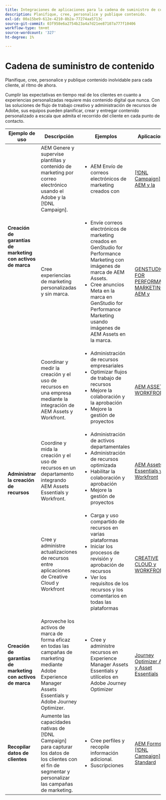 ```yaml
---
title: Integraciones de aplicaciones para la cadena de suministro de contenido
description: Planifique, cree, personalice y publique contenido.
exl-id: 00a15be9-612e-4210-8b2a-77274aa5713c
source-git-commit: 03f958e6a2754b23a4a7d21ee87107a777f10406
workflow-type: tm+mt
source-wordcount: '327'
ht-degree: 1%

---
```


# Cadena de suministro de contenido

Planifique, cree, personalice y publique contenido inolvidable para cada cliente, al ritmo de ahora.

Cumplir las expectativas en tiempo real de los clientes en cuanto a experiencias personalizadas requiere más contenido digital que nunca. Con las soluciones de flujo de trabajo creativo y administración de recursos de Adobe, sus equipos pueden planificar, crear y entregar contenido personalizado a escala que admita el recorrido del cliente en cada punto de contacto.

<table>
 <thead>
    <tr>
      <th>Ejemplo de uso</th>
      <th>Descripción</th>
      <th>Ejemplos</th>
      <th>Aplicaciones</th>
    </tr>
  </thead>
  <tbody>
<tr>
  <td rowspan="2"><strong>Creación de garantías de marketing con activos de marca</strong><br/></td>
  <td>AEM Genere y supervise plantillas y contenido de marketing por correo electrónico usando el Adobe y la [!DNL Campaign].</td>
  <td>
    <ul>
      <li>AEM Envío de correos electrónicos de marketing creados con</li>
    </ul>    
  </td>
  <td><a href="../integrations-between-applications/experience-manager/experience-manager-campaign.md">[!DNL Campaign] AEM y la</a></td>
</tr>
<tr>
  <td>Cree experiencias de marketing personalizadas y sin marca.</td>
  <td>
    <ul>
      <li>Envíe correos electrónicos de marketing creados en GenStudio for Performance Marketing con imágenes de marca de AEM Assets.</li>
      <li>Cree anuncios Meta en la marca en GenStudio for Performance Marketing usando imágenes de AEM Assets en la marca.</li>
    </ul>    
  </td>
  <td><a href="../integrations-between-applications/experience-manager/experience-manager-genstudio-for-performance-marketing.md">GENSTUDIO FOR PERFORMANCE MARKETING AEM y</a></td>
</tr>
<tr>
  <td rowspan="3"><strong>Administrar la creación de recursos</strong><br/></td>
  <td>Coordinar y medir la creación y el uso de recursos en una empresa mediante la integración de AEM Assets y Workfront.</td>
  <td>
    <ul style="margin-top: 0;">
      <li>Administración de recursos empresariales</li>
      <li>Optimizar flujos de trabajo de recursos</li>
      <li>Mejore la colaboración y la aprobación</li>
      <li>Mejore la gestión de proyectos</li>
    </ul>    
  </td>
  <td><a href="../integrations-between-applications/experience-manager/experience-manager-workfront.md">AEM ASSETS y WORKFRONT</a></td>
</tr>
<tr>
  <td>Coordine y mida la creación y el uso de recursos en un departamento integrando AEM Assets Essentials y Workfront.</td>
  <td>
    <ul style="margin-top: 0;">
      <li>Administración de activos departamentales</li>
      <li>Administración de recursos optimizada</li>
      <li>Habilitar la colaboración y aprobación</li>
      <li>Mejore la gestión de proyectos</li>
    </ul>    
  </td>
  <td><a href="../integrations-between-applications/experience-manager/experience-manager-workfront.md">AEM Assets Essentials y Workfront</a></td>
</tr>
<tr>
  <td>Cree y administre actualizaciones de recursos entre aplicaciones de Creative Cloud y Workfront</td>
  <td>
    <ul style="margin-top: 0;">
      <li>Carga y uso compartido de recursos en varias plataformas</li>
      <li>Iniciar los procesos de revisión y aprobación de recursos</li>
      <li>Ver los requisitos de los recursos y los comentarios en todas las plataformas</li>
    </ul>    
  </td>
  <td><a href="/help/integrations/integrations-between-applications/workfront/workfront-creative-cloud.md">CREATIVE CLOUD y WORKFRONT</a></td>
</tr>
<tr>
  <td><strong>Creación de garantías de marketing con activos de marca</strong><br/></td>
  <td>Aproveche los activos de marca de forma eficaz en todas las campañas de marketing mediante Adobe Experience Manager Assets Essentials y Adobe Journey Optimizer.
  </td>
  <td>
    <ul>
      <li>Cree y administre recursos en Experience Manager Assets Essentials y utilícelos en Adobe Journey Optimizer</li>
    </ul>
  </td>
  <td><a href="../integrations-between-applications/journey-optimizer/journey-optimizer-experience-manager.md">Journey Optimizer AEM y Asset Essentials</a></td>
</tr>
<tr>
  <td><strong>Recopilar datos de clientes</strong><br/></td>
  <td>Aumente las capacidades nativas de [!DNL Campaign] para capturar los datos de los clientes con el fin de segmentar y personalizar las campañas de marketing.
  </td>
  <td>
    <ul>
      <li>Cree perfiles y recopile información adicional. </li>
      <li>Suscripciones</li>
    </ul>
  </td>
  <td><a href="../integrations-between-applications/experience-manager/experience-manager-campaign.md">AEM Forms y [!DNL Campaign] Standard</a></td>
</tr>
</tbody>
</table>
